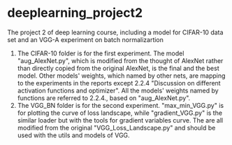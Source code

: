 # deeplearning_project2
The project 2 of deep learning course, including a model for CIFAR-10 data set and an VGG-A experiment on batch normalizartion
1. The CIFAR-10 folder is for the first experiment. The model "aug_AlexNet.py", which is modified from the thought of AlexNet rather than directly copied from the original AlexNet, is the final and the best model. Other models' weights, which named by other nets, are mapping to the experiments in the reports except 2.2.4 "Discussion on different activation functions and optimizer". All the models' weights named by functions are referred to 2.2.4., based on "aug_AlexNet.py".
2. The VGG_BN folder is for the second experiment. "max_min_VGG.py" is for plotting the curve of loss landscape, while "gradient_VGG.py" is the similar loader but with the tools for gradient variables curve. The are all modified from the original "VGG_Loss_Landscape.py" and should be used with the utils and models of VGG.

